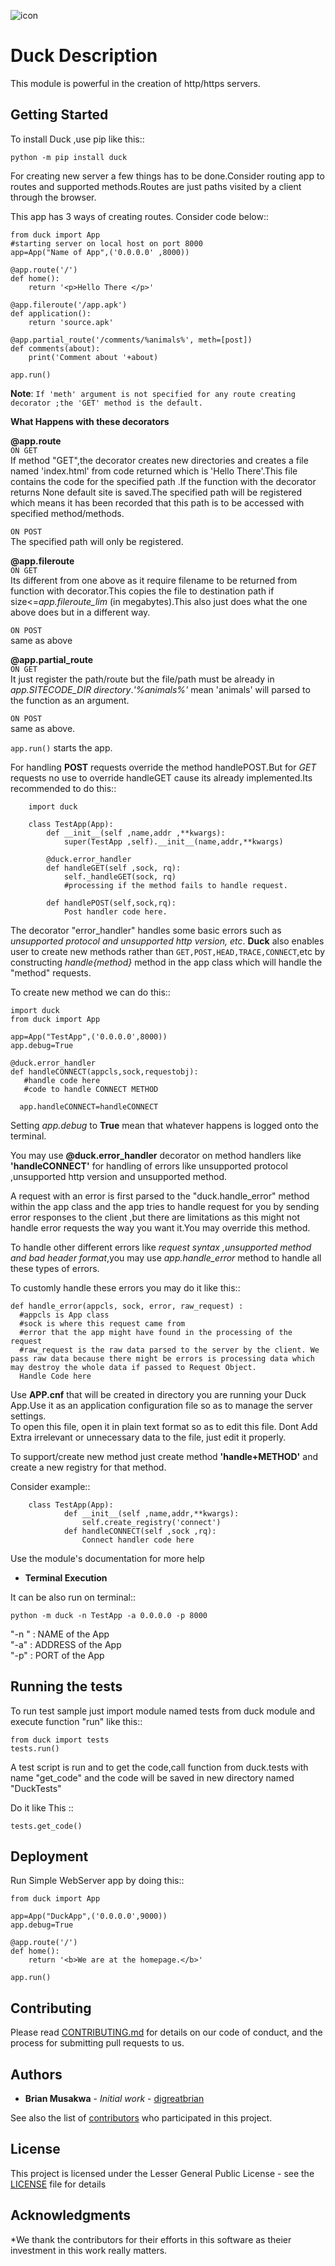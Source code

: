 ![icon](https://github.com/digreatbrian/duck/blob/main/assets/duck.jpg)

# Duck Description

This module is powerful in the creation of http/https servers.

## Getting Started

To install Duck ,use pip like this::
      
    python -m pip install duck

For creating new server a few things has to be done.Consider routing app to routes and supported methods.Routes are just paths visited by a client through the browser.

This app has 3 ways of creating routes.
Consider code below::

	from duck import App
	#starting server on local host on port 8000
	app=App("Name of App",('0.0.0.0' ,8000))
	
	@app.route('/')
	def home():
		return '<p>Hello There </p>'
		
	@app.fileroute('/app.apk')
	def application():
		return 'source.apk'
		
	@app.partial_route('/comments/%animals%', meth=[post])
	def comments(about):
		print('Comment about '+about)
		
	app.run()
		
**Note**:
	`If 'meth' argument is not specified for any route creating decorator ;the 'GET' method is the default.`
	
**What Happens with these decorators**

**@app.route**  
`ON GET`  
If method "GET",the decorator creates new directories and creates a file named 'index.html' from code returned which is 'Hello There'.This file contains the code for the specified path .If the function with the decorator returns None default site is saved.The specified path will be registered which means it has been recorded that this path is to be accessed with specified method/methods.
		
`ON POST`  
The specified path will only be registered.
		
**@app.fileroute**  
`ON GET`  
Its different from one above as it require filename to be returned from function with decorator.This copies the file to destination path if size<=*app.fileroute_lim* (in megabytes).This also just does what the one above does but in a different way.
			
`ON POST`  
same as above
	
**@app.partial_route**  
`ON GET`  
It just register the path/route but the file/path must be already in *app.SITECODE_DIR directory*.*'%animals%'* mean 'animals' will parsed to the function as an argument.
			
`ON POST`  
same as above.
			
`app.run()` starts the app.
		
For handling **POST** requests override the method handlePOST.But for *GET* requests no use to override handleGET cause its already implemented.Its recommended to do this::
		
		import duck
		
		class TestApp(App):
			def __init__(self ,name,addr ,**kwargs):
				super(TestApp ,self).__init__(name,addr,**kwargs)
				
			@duck.error_handler
			def handleGET(self ,sock, rq):
				self._handleGET(sock, rq)
				#processing if the method fails to handle request.
				
			def handlePOST(self,sock,rq):
				Post handler code here.
		
The decorator "error_handler" handles some basic errors such as *unsupported protocol and unsupported http version, etc*.
**Duck** also enables user to create new methods rather than `GET,POST,HEAD,TRACE,CONNECT`,etc by constructing *handle{method}* method in the app class which will handle the "method" requests.

To create new method we can do this::
	
	import duck
	from duck import App
	
	app=App("TestApp",('0.0.0.0',8000))
	app.debug=True
	
	@duck.error_handler
	def handleCONNECT(appcls,sock,requestobj):
	   #handle code here
	   #code to handle CONNECT METHOD
	   
	  app.handleCONNECT=handleCONNECT

Setting *app.debug* to **True** mean that whatever happens is logged onto the terminal.

You may use **@duck.error_handler** decorator on method handlers like **'handleCONNECT'** for handling of errors like unsupported protocol ,unsupported http version and unsupported method. 

A request with an error  is first parsed to the "duck.handle_error" method within the app class and the app tries to handle request for you by sending error responses to the client ,but there are limitations as this might not handle error requests the way you want it.You may override this method.

To handle other different errors like  *request syntax ,unsupported method and bad header format*,you may use *app.handle_error* method to handle all these types of errors.

To customly handle these errors you may do it like this::

    def handle_error(appcls, sock, error, raw_request) :
   	  #appcls is App class
   	  #sock is where this request came from
   	  #error that the app might have found in the processing of the request
   	  #raw_request is the raw data parsed to the server by the client. We pass raw data because there might be errors is processing data which may destroy the whole data if passed to Request Object.
   	  Handle Code here


Use **APP.cnf** that will be created in directory you are running your Duck App.Use it as an application configuration file so as to manage the server settings.  
To open this file, open it in plain text format so as to edit this file. Dont Add Extra irrelevant or unnecessary data to the file, just edit it properly. 

To support/create new method just create method **'handle+METHOD'** and create a new registry for that method.

Consider example::
			
		class TestApp(App):
				def __init__(self ,name,addr,**kwargs):
					self.create_registry('connect')
				def handleCONNECT(self ,sock ,rq):
					Connect handler code here
		
Use the module's  documentation for more help

* **Terminal Execution** 

It can be also run on terminal::
	
	python -m duck -n TestApp -a 0.0.0.0 -p 8000 


"-n " : NAME of the App  
"-a"  : ADDRESS of the App  
"-p"  : PORT of the App


## Running the tests

To run test sample just import module named tests from duck module and execute function "run" like this::
	
	from duck import tests
	tests.run()

A test script is run and to get the code,call function from duck.tests with name "get_code" and the code will be saved in new directory named "DuckTests"

Do it like This ::
	
	tests.get_code()

## Deployment

Run Simple WebServer app by doing this::
	
	from duck import App
	
	app=App("DuckApp",('0.0.0.0',9000))
	app.debug=True
	
	@app.route('/')
	def home():
		return '<b>We are at the homepage.</b>'
		
	app.run()

## Contributing

Please read [CONTRIBUTING.md](CONTRIBUTING.md) for details on our code of conduct, and the process for submitting pull requests to us.

## Authors

* **Brian Musakwa** - *Initial work* - [digreatbrian](https://github.com/digreatbrian)

See also the list of [contributors](https://github.com/digreatbrian/duck/contributors) who participated in this project.

## License

This project is licensed under the Lesser General Public License - see the [LICENSE](LICENSE) file for details

## Acknowledgments

*We thank the contributors for their efforts in this software as theier investment in this work really matters.





